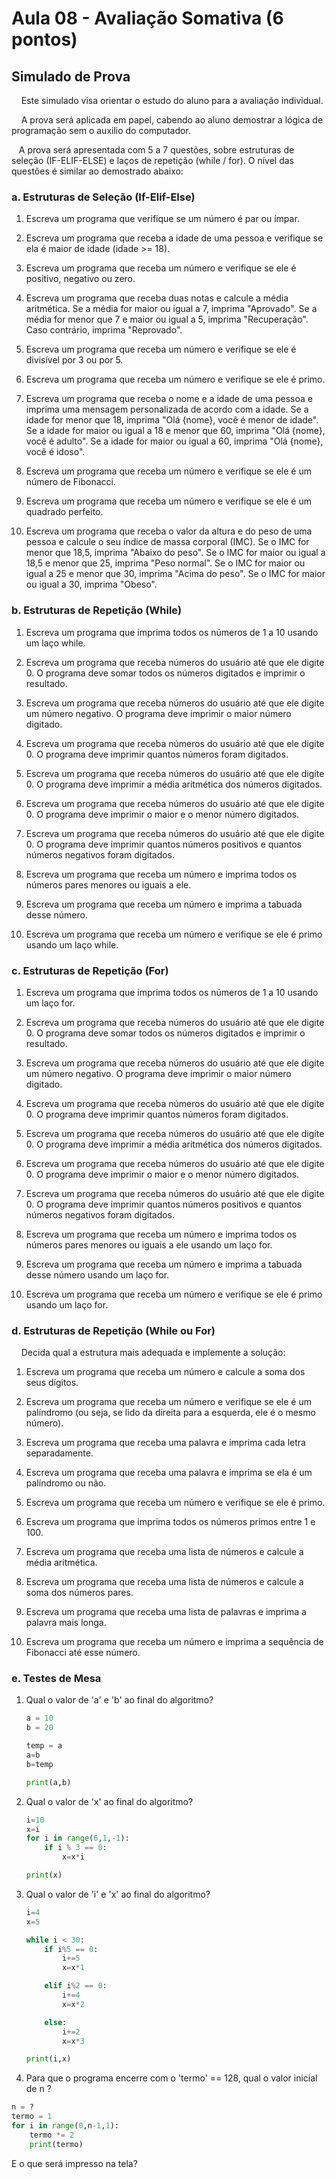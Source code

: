 # Aula 08 - Avaliação Somativa (6 pontos)

## Simulado de Prova

    Este simulado visa orientar o estudo do aluno para a avaliação individual. 

    A prova será aplicada em papel, cabendo ao aluno demostrar a lógica de programação sem o auxilio do computador. 

   A prova será apresentada com 5 a 7 questões, sobre estruturas de seleção (IF-ELIF-ELSE) e laços de repetição (while / for). O nível das questões é similar ao demostrado abaixo:

### a. Estruturas de Seleção (If-Elif-Else)

1. Escreva um programa que verifique se um número é par ou ímpar.

2. Escreva um programa que receba a idade de uma pessoa e verifique se ela é maior de idade (idade >= 18).

3. Escreva um programa que receba um número e verifique se ele é positivo, negativo ou zero.

4. Escreva um programa que receba duas notas e calcule a média aritmética. Se a média for maior ou igual a 7, imprima "Aprovado". Se a média for menor que 7 e maior ou igual a 5, imprima "Recuperação". Caso contrário, imprima "Reprovado".

5. Escreva um programa que receba um número e verifique se ele é divisível por 3 ou por 5.

6. Escreva um programa que receba um número e verifique se ele é primo.

7. Escreva um programa que receba o nome e a idade de uma pessoa e imprima uma mensagem personalizada de acordo com a idade. Se a idade for menor que 18, imprima "Olá {nome}, você é menor de idade". Se a idade for maior ou igual a 18 e menor que 60, imprima "Olá {nome}, você é adulto". Se a idade for maior ou igual a 60, imprima "Olá {nome}, você é idoso".

8. Escreva um programa que receba um número e verifique se ele é um número de Fibonacci.

9. Escreva um programa que receba um número e verifique se ele é um quadrado perfeito.

10. Escreva um programa que receba o valor da altura e do peso de uma pessoa e calcule o seu índice de massa corporal (IMC). Se o IMC for menor que 18,5, imprima "Abaixo do peso". Se o IMC for maior ou igual a 18,5 e menor que 25, imprima "Peso normal". Se o IMC for maior ou igual a 25 e menor que 30, imprima "Acima do peso". Se o IMC for maior ou igual a 30, imprima "Obeso".

### b. Estruturas de Repetição (While)

1. Escreva um programa que imprima todos os números de 1 a 10 usando um laço while.

2. Escreva um programa que receba números do usuário até que ele digite 0. O programa deve somar todos os números digitados e imprimir o resultado.

3. Escreva um programa que receba números do usuário até que ele digite um número negativo. O programa deve imprimir o maior número digitado.

4. Escreva um programa que receba números do usuário até que ele digite 0. O programa deve imprimir quantos números foram digitados.

5. Escreva um programa que receba números do usuário até que ele digite 0. O programa deve imprimir a média aritmética dos números digitados.

6. Escreva um programa que receba números do usuário até que ele digite 0. O programa deve imprimir o maior e o menor número digitados.

7. Escreva um programa que receba números do usuário até que ele digite 0. O programa deve imprimir quantos números positivos e quantos números negativos foram digitados.

8. Escreva um programa que receba um número e imprima todos os números pares menores ou iguais a ele.

9. Escreva um programa que receba um número e imprima a tabuada desse número.

10. Escreva um programa que receba um número e verifique se ele é primo usando um laço while.

### c. Estruturas de Repetição (For)

1. Escreva um programa que imprima todos os números de 1 a 10 usando um laço for.

2. Escreva um programa que receba números do usuário até que ele digite 0. O programa deve somar todos os números digitados e imprimir o resultado.

3. Escreva um programa que receba números do usuário até que ele digite um número negativo. O programa deve imprimir o maior número digitado.

4. Escreva um programa que receba números do usuário até que ele digite 0. O programa deve imprimir quantos números foram digitados.

5. Escreva um programa que receba números do usuário até que ele digite 0. O programa deve imprimir a média aritmética dos números digitados.

6. Escreva um programa que receba números do usuário até que ele digite 0. O programa deve imprimir o maior e o menor número digitados.

7. Escreva um programa que receba números do usuário até que ele digite 0. O programa deve imprimir quantos números positivos e quantos números negativos foram digitados.

8. Escreva um programa que receba um número e imprima todos os números pares menores ou iguais a ele usando um laço for.

9. Escreva um programa que receba um número e imprima a tabuada desse número usando um laço for.

10. Escreva um programa que receba um número e verifique se ele é primo usando um laço for.

### d. Estruturas de Repetição (While ou For)

    Decida qual a estrutura mais adequada e implemente a solução:

1. Escreva um programa que receba um número e calcule a soma dos seus dígitos.

2. Escreva um programa que receba um número e verifique se ele é um palíndromo (ou seja, se lido da direita para a esquerda, ele é o mesmo número).

3. Escreva um programa que receba uma palavra e imprima cada letra separadamente.

4. Escreva um programa que receba uma palavra e imprima se ela é um palíndromo ou não.

5. Escreva um programa que receba um número e verifique se ele é primo.

6. Escreva um programa que imprima todos os números primos entre 1 e 100.

7. Escreva um programa que receba uma lista de números e calcule a média aritmética.

8. Escreva um programa que receba uma lista de números e calcule a soma dos números pares.

9. Escreva um programa que receba uma lista de palavras e imprima a palavra mais longa.

10. Escreva um programa que receba um número e imprima a sequência de Fibonacci até esse número.

### e. Testes de Mesa

1. Qual o valor de 'a' e 'b' ao final do algoritmo?
   
   ```python
   a = 10
   b = 20
   
   temp = a
   a=b
   b=temp
   
   print(a,b)
   ```

2. Qual o valor de 'x' ao final do algoritmo?
   
   ```python
   i=10
   x=i
   for i in range(6,1,-1):
       if i % 3 == 0: 
           x=x*i    
   
   print(x)
   ```

3. Qual o valor de 'i' e 'x' ao final do algoritmo?
   
   ```python
   i=4
   x=5
   
   while i < 30:    
       if i%5 == 0:
           i+=5
           x=x*1
   
       elif i%2 == 0:
           i+=4
           x=x*2
   
       else:
           i+=2
           x=x*3
   
   print(i,x)
   ```

4. Para que o programa encerre com o 'termo' == 128, qual o valor inicial de n ?

```python
n = ?
termo = 1
for i in range(0,n-1,1):
    termo *= 2
    print(termo)
```

E o que será impresso na tela? 
